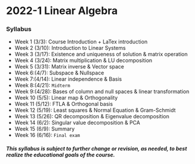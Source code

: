 # 2022-1 Linear Algebra


### Syllabus
- Week 1 (3/3): Course Introduction + LaTex introduction
- Week 2 (3/10): Introduction to Linear Systems
- Week 3 (3/17): Existence and uniqueness of solution & matrix operation
- Week 4 (3/24): Matrix multiplication & LU decomposition
- Week 5 (3/31): Matrix inverse & Vector space
- Week 6:(4/7): Subspace & Nullspace
- Week 7:(4/14): Linear independence & Basis
- Week 8:(4/21): `Midterm`
- Week 9:(4/28): Bases of column and null spaces & linear transformation
- Week 10 (5/5): Linear map & Orthogonality
- Week 11 (5/12): FTLA & Orthogonal basis
- Week 12 (5/19): Least squares & Normal Equation & Gram-Schmidt
- Week 13 (5/26): QR decomposition & Eigenvalue decomposition
- Week 14 (6/2): Singular value decomposition & PCA
- Week 15 (6/9): Summary
- Week 16 (6/16): `Final exam`


##### This syllabus is subject to further change or revision, as needed, to best realize the educational goals of the course.
